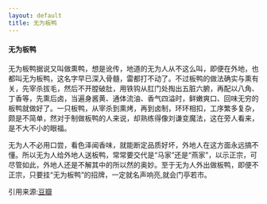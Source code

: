 ```yaml
---
layout: default
title: 无为板鸭
---
```


#### 无为板鸭

无为板鸭据说又叫做熏鸭，想是讹传，地道的无为人从不这么叫，即便在外地，也都叫无为板鸭，这名字早已深入骨髓，雷都打不动了。不过板鸭的做法确实与熏有关，先宰杀拔毛，然后不开膛破肚，用铁钩从肛门处掏出五脏六腑，再配以八角、丁香等，先熏后卤，当遍身酱黄、通体流油、香气四溢时，鲜嫩爽口、回味无穷的板鸭就做好了。一只板鸭，从宰杀到熏烤，再到卤制，环环相扣，工序繁多复杂，颇是不简单，然对于制做板鸭的人来说，却熟练得像刘谦变魔法，这在旁人看来，是不大不小的眼福。

无为人不必用口尝，看色泽闻香味，就能断定品质好坏，外地人在这方面永远搞不懂。所以无为人给外地人送板鸭，常常要交代是“马家”还是“燕家”，以示正宗，可尽管如此，外地人还是不解其中的所以然的奥妙。至于无为人外出做板鸭，即便不正宗，只要挂“无为板鸭”的招牌，一定就名声响亮,就会门亭若市。

引用来源:[豆瓣][1]

[1]:http://www.douban.com/subject/10759809/ "欢迎来到豆瓣世界"
